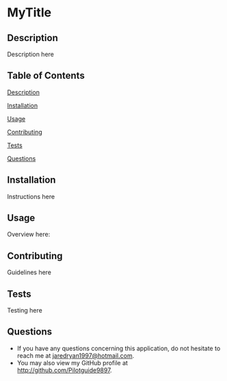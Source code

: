 # MyTitle
## Description
Description here

## Table of Contents
[Description](#Description)

[Installation](#Installation)
 
[Usage](#Usage)
 
[Contributing](#Contributing)
 
[Tests](#Tests)
 
[Questions](#Questions)
## Installation
Instructions here

## Usage
Overview here:

## Contributing
Guidelines here

## Tests
Testing here

## Questions

* If you have any questions concerning this application, do not hesitate to reach me at jaredryan1997@hotmail.com.
* You may also view my GitHub profile at http://github.com/Pilotguide9897.
